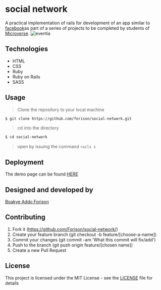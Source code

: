# social network

A practical implementation of rails for development of an app similar to [facebook](facebook.com)as part of a series of projects to be completed by students of [Microverse](https://www.microverse.org/ "The Global School for Remote Software Developers!").
![eventia]('./page.png')
## Technologies

- HTML
- CSS
- Ruby
- Ruby on Rails 
- SASS

## Usage

> Clone the repository to your local machine

```sh
$ git clone https://github.com/forison/social-network.git
```
> cd into the directory

```sh
$ cd social-network
```

> open by issuing the command ```rails s```

## Deployment

The demo page can be found [HERE](https://nosebook.herokuapp.com)

## Designed and developed by

[Boakye Addo Forison](https://github.com/Forison)

## Contributing

1. Fork it (https://github.com/Forison/social-network/)
2. Create your feature branch (git checkout -b feature/[choose-a-name])
3. Commit your changes (git commit -am 'What this commit will fix/add')
4. Push to the branch (git push origin feature/[chosen name])
5. Create a new Pull Request

## License

This project is licensed under the MIT License - see the [LICENSE](./LICENSE.md) file for details
